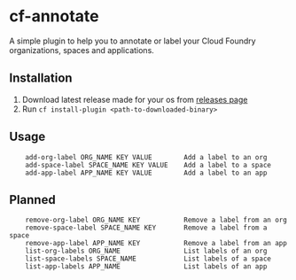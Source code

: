 # cf-annotate

A simple plugin to help you to annotate or label your Cloud Foundry organizations, spaces and applications.

## Installation

1. Download latest release made for your os from [releases page](https://github.com/gmllt/cf-annotate/releases)
2. Run `cf install-plugin <path-to-downloaded-binary>`

## Usage

```
    add-org-label ORG_NAME KEY VALUE        Add a label to an org
    add-space-label SPACE_NAME KEY VALUE    Add a label to a space
    add-app-label APP_NAME KEY VALUE        Add a label to an app
```

## Planned

```
    remove-org-label ORG_NAME KEY           Remove a label from an org
    remove-space-label SPACE_NAME KEY       Remove a label from a space
    remove-app-label APP_NAME KEY           Remove a label from an app
    list-org-labels ORG_NAME                List labels of an org
    list-space-labels SPACE_NAME            List labels of a space
    list-app-labels APP_NAME                List labels of an app
```
